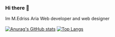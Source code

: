 ### Hi there 👋
Im M.Edriss Aria Web developer and web designer<br /><br />
[![Anurag's GitHub stats](https://github-readme-stats.vercel.app/api?username=EdrissAria)](https://github.com/anuraghazra/github-readme-stats)
[![Top Langs](https://github-readme-stats.vercel.app/api/top-langs/?username=EdrissAria&layout=compact)](https://github.com/anuraghazra/github-readme-stats)
